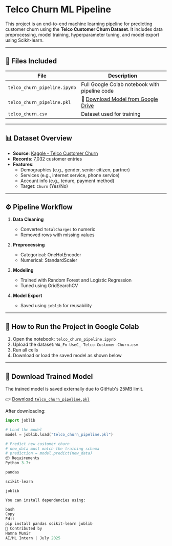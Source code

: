 # Telco Churn ML Pipeline

This project is an end-to-end machine learning pipeline for predicting customer churn using the **Telco Customer Churn Dataset**. It includes data preprocessing, model training, hyperparameter tuning, and model export using Scikit-learn.

---

## 📁 Files Included

| File                          | Description                                        |
|-------------------------------|----------------------------------------------------|
| `telco_churn_pipeline.ipynb`  | Full Google Colab notebook with pipeline code      |
| `telco_churn_pipeline.pkl`    | 🔗 [Download Model from Google Drive](https://drive.google.com/file/d/1dD6o8G4AEwF0oh4EJRtFFa8BaTGqQqdn/view?usp=sharing) |
| `telco_churn.csv`             | Dataset used for training |

---

## 📊 Dataset Overview

- **Source**: [Kaggle - Telco Customer Churn](https://www.kaggle.com/datasets/blastchar/telco-customer-churn)
- **Records**: 7,032 customer entries
- **Features**:
  - Demographics (e.g., gender, senior citizen, partner)
  - Services (e.g., internet service, phone service)
  - Account info (e.g., tenure, payment method)
  - Target: `Churn` (Yes/No)

---

## ⚙️ Pipeline Workflow

1. **Data Cleaning**
   - Converted `TotalCharges` to numeric
   - Removed rows with missing values

2. **Preprocessing**
   - Categorical: OneHotEncoder
   - Numerical: StandardScaler

3. **Modeling**
   - Trained with Random Forest and Logistic Regression
   - Tuned using GridSearchCV

4. **Model Export**
   - Saved using `joblib` for reusability

---

## 🚀 How to Run the Project in Google Colab

1. Open the notebook: `telco_churn_pipeline.ipynb`
2. Upload the dataset: `WA_Fn-UseC_-Telco-Customer-Churn.csv`
3. Run all cells
4. Download or load the saved model as shown below

---

## 🔗 Download Trained Model

The trained model is saved externally due to GitHub's 25MB limit.

👉 [Download `telco_churn_pipeline.pkl`](https://drive.google.com/file/d/1dD6o8G4AEwF0oh4EJRtFFa8BaTGqQqdn/view?usp=sharing)

After downloading:

```python
import joblib

# Load the model
model = joblib.load("telco_churn_pipeline.pkl")

# Predict new customer churn
# new_data must match the training schema
# prediction = model.predict(new_data)
📦 Requirements
Python 3.7+

pandas

scikit-learn

joblib

You can install dependencies using:

bash
Copy
Edit
pip install pandas scikit-learn joblib
🤝 Contributed by
Hamna Munir
AI/ML Intern | July 2025
